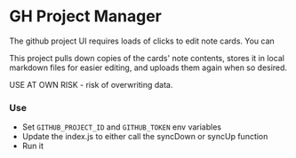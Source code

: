 # GH Project Manager

The github project UI requires loads of clicks to edit note cards. You can

This project pulls down copies of the cards' note contents, stores it in local markdown files for easier editing, and uploads them again when so desired.

USE AT OWN RISK - risk of overwriting data.

### Use
- Set `GITHUB_PROJECT_ID` and `GITHUB_TOKEN` env variables
- Update the index.js to either call the syncDown or syncUp function
- Run it